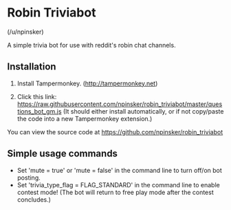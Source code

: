# Robin Triviabot
(/u/npinsker)

A simple trivia bot for use with reddit's robin chat channels.

## Installation

1. Install Tampermonkey. (http://tampermonkey.net)

2. Click this link: https://raw.githubusercontent.com/npinsker/robin_triviabot/master/questions_bot_gm.js
(It should either install automatically, or if not copy/paste the code into a new Tampermonkey extension.)

You can view the source code at https://github.com/npinsker/robin_triviabot

## Simple usage commands

- Set 'mute = true' or 'mute = false' in the command line to turn off/on bot posting.
- Set 'trivia_type_flag = FLAG_STANDARD' in the command line to enable contest mode!
  (The bot will return to free play mode after the contest concludes.)

